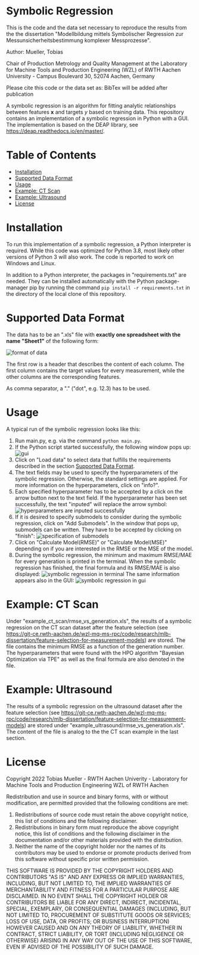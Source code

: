 # Symbolic Regression <!-- omit in toc -->

This is the code and the data set necessary to reproduce the results from the the dissertation "Modellbildung mittels Symbolischer Regression zur Messunsicherheitsbestimmung komplexer Messprozesse". 

Author: Mueller, Tobias 

Chair of Production Metrology and Quality Management at the Laboratory for Machine Tools and Production Engineering (WZL) of RWTH Aachen University - Campus Boulevard 30, 52074 Aachen, Germany

Please cite this code or the data set as: BibTex will be added after publication

A symbolic regression is an algorithm for fitting analytic relationships between features $`\bm{x}`$ and targets $`y`$ based on training data. This repository contains an implementation of a symbolic regression in Python with a GUI. The implementation is based on the DEAP library, see https://deap.readthedocs.io/en/master/.

# Table of Contents <!-- omit in toc -->
- [Installation](#installation)
- [Supported Data Format](#supported-data-format)
- [Usage](#usage)
- [Example: CT Scan](#example-ct-scan)
- [Example: Ultrasound](#example-ultrasound)
- [License](#license)

# Installation 

To run this implementation of a symbolic regression, a Python interpreter is required. While this code was optimized for Python 3.8,  most likely other versions of Python 3 will also work. The code is reported to work on Windows and Linux. 

In addition to a Python interpreter, the packages in "requirements.txt" are needed. They can be installed automatically with the Python package-manager pip by running the command `pip install -r requirements.txt` in the directory of the local clone of this repository.

# Supported Data Format

The data has to be an ".xls" file with **exactly one spreadsheet with the name "Sheet1"** of the following form:

![format of data](./figures_for_readme/format_of_data.png)

The first row is a header that describes the content of each column. The first column contains the target values for every measurement, while the other columns are the corresponding features.

As comma separator, a "." ("dot", e.g. 12.3) has to be used.

# Usage

A typical run of the symbolic regression looks like this:

1. Run main.py, e.g. via the command `python main.py`.
2. If the Python script started successfully, the following window pops up: ![gui](./figures_for_readme/gui.png)
3. Click on "Load data" to select data that fulfills the requirements described in the section [Supported Data Format](#supported-data-format).
4. The text fields may be used to specify the hyperparameters of the symbolic regression. Otherwise, the standard settings are applied. For more information on the hyperparameters, click on "info?". 
5. Each specified hyperparameter has to be accepted by a click on the arrow button next to the text field. If the hyperparameter has been set successfully, the text "inputed" will replace the arrow symbol: ![hyperparameters are inputed successfully](./figures_for_readme/gui_hyperparameters_inputed.png)
6. If it is desired to specify submodels to consider during the symbolic regression, click on "Add Submodels". In the window that pops up, submodels can be written. They have to be accepted by clicking on "finish": ![specification of submodels](./figures_for_readme/gui_add_submodels.png)
7. Click on "Calculate Model(RMSE)" or "Calculate Model(MSE)" depending on if you are interested in the RMSE or the MSE of the model.
8. During the symbolic regression, the minimum and maximum RMSE/MAE for every generation is printed in the terminal. When the symbolic regression has finished, the final formula and its RMSE/MAE is also displayed: ![symbolic regression in terminal](./figures_for_readme/symbolic_regression_terminal.png) The same information appears also in the GUI: ![symbolic regression in gui](./figures_for_readme/symbolic_regression_gui.png)

# Example: CT Scan

Under "example_ct_scan/rmse_vs_generation.xls", the results of a symbolic regression on the CT scan dataset after the feature selection (see https://git-ce.rwth-aachen.de/wzl-mq-ms-rpc/code/research/mlb-dissertation/feature-selection-for-measurement-models) are stored. The file contains the minimum RMSE as a function of the generation number. The hyperparameters that were found with the HPO algorithm "Bayesian Optimization via TPE" as well as the final formula are also denoted in the file.

# Example: Ultrasound

The results of a symbolic regression on the ultrasound dataset after the feature selection (see https://git-ce.rwth-aachen.de/wzl-mq-ms-rpc/code/research/mlb-dissertation/feature-selection-for-measurement-models) are stored under "example_ultrasound/rmse_vs_generation.xls". The content of the file is analog to the the CT scan example in the last section.

# License

Copyright 2022 Tobias Mueller - RWTH Aachen Univerity - Laboratory for Machine Tools and Production Engineering WZL of RWTH Aachen

Redistribution and use in source and binary forms, with or without modification, are permitted provided that the following conditions are met:

1. Redistributions of source code must retain the above copyright notice, this list of conditions and the following disclaimer.
2. Redistributions in binary form must reproduce the above copyright notice, this list of conditions and the following disclaimer in the documentation and/or other materials provided with the distribution.
3. Neither the name of the copyright holder nor the names of its contributors may be used to endorse or promote products derived from this software without specific prior written permission.

THIS SOFTWARE IS PROVIDED BY THE COPYRIGHT HOLDERS AND CONTRIBUTORS "AS IS" AND ANY EXPRESS OR IMPLIED WARRANTIES, INCLUDING, BUT NOT LIMITED TO, THE IMPLIED WARRANTIES OF MERCHANTABILITY AND FITNESS FOR A PARTICULAR PURPOSE ARE DISCLAIMED. IN NO EVENT SHALL THE COPYRIGHT HOLDER OR CONTRIBUTORS BE LIABLE FOR ANY DIRECT, INDIRECT, INCIDENTAL, SPECIAL, EXEMPLARY, OR CONSEQUENTIAL DAMAGES (INCLUDING, BUT NOT LIMITED TO, PROCUREMENT OF SUBSTITUTE GOODS OR SERVICES; LOSS OF USE, DATA, OR PROFITS; OR BUSINESS INTERRUPTION) HOWEVER CAUSED AND ON ANY THEORY OF LIABILITY, WHETHER IN CONTRACT, STRICT LIABILITY, OR TORT (INCLUDING NEGLIGENCE OR OTHERWISE) ARISING IN ANY WAY OUT OF THE USE OF THIS SOFTWARE, EVEN IF ADVISED OF THE POSSIBILITY OF SUCH DAMAGE.
